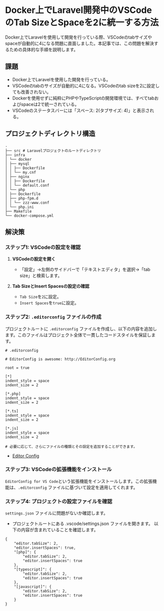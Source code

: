 # Docker上でLaravel開発中のVSCodeのTab SizeとSpaceを2に統一する方法

Docker上でLaravelを使用して開発を行っている際、VSCodeのtabサイズやspaceが自動的に4になる問題に直面しました。本記事では、この問題を解決するための具体的な手順を説明します。

## 課題

- Docker上でLaravelを使用した開発を行っている。
- VSCodeのtabのサイズが自動的に4になる。VSCodeのtab sizeを2に設定しても改善されない。
- Dockerを使用せずに純粋にPHPやTypeScriptの開発環境では、すべてtabおよびspaceは2で統一されている。
- VSCodeのステータスバーには「スペース: 2(タブサイズ: 4)」と表示される。

## プロジェクトディレクトリ構造
```
.
├── src # Laravelプロジェクトのルートディレクトリ
├── infra
│ └── docker
│ ├── mysql
│ │ ├── Dockerfile
│ │ └── my.cnf
│ ├── nginx
│ │ ├── Dockerfile
│ │ └── default.conf
│ └── php
│ ├── Dockerfile
│ ├── php-fpm.d
│ │ └── zzz-www.conf
│ └── php.ini
├── Makefile
└── docker-compose.yml
```


## 解決策

### ステップ1: VSCodeの設定を確認

1. **VSCodeの設定を開く**
    - 「設定」→左側のサイドバーで「テキストエディタ」を選択→「tab size」と検索します。

2. **Tab SizeとInsert Spacesの設定の確認**
    - `Tab Size`を`2`に設定。
    - `Insert Spaces`を`true`に設定。

### ステップ2: `.editorconfig` ファイルの作成

プロジェクトルートに `.editorconfig` ファイルを作成し、以下の内容を追加します。このファイルはプロジェクト全体で一貫したコードスタイルを保証します。

```plaintext
# .editorconfig

# EditorConfig is awesome: http://EditorConfig.org

root = true

[*]
indent_style = space
indent_size = 2

[*.php]
indent_style = space
indent_size = 2

[*.ts]
indent_style = space
indent_size = 2

[*.js]
indent_style = space
indent_size = 2

# 必要に応じて、さらにファイルの種類とその設定を追加することができます。
```
- [Editor Config](https://editorconfig.org/)
  
### ステップ3: VSCodeの拡張機能をインストール
`EditorConfig for VS Code`という拡張機能をインストールします。この拡張機能は、`.editorconfig` ファイルに基づいて設定を適用してくれます。

### ステップ4: プロジェクトの設定ファイルを確認
`settings.json` ファイルに問題がないか確認します。

- プロジェクトルートにある .vscode/settings.json ファイルを開きます。
以下の内容が含まれていることを確認します。

```
{
    "editor.tabSize": 2,
    "editor.insertSpaces": true,
    "[php]": {
        "editor.tabSize": 2,
        "editor.insertSpaces": true
    },
    "[typescript]": {
        "editor.tabSize": 2,
        "editor.insertSpaces": true
    },
    "[javascript]": {
        "editor.tabSize": 2,
        "editor.insertSpaces": true
    }
}

```
